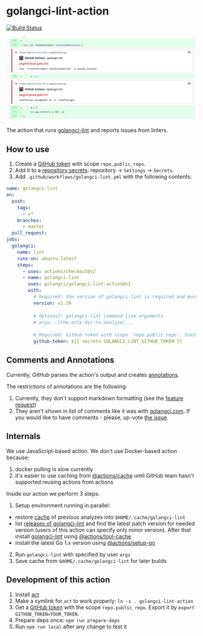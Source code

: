 # golangci-lint-action

[![Build Status](https://github.com/golangci/golangci-lint-action/workflows/test/badge.svg)](https://github.com/golangci/golangci-lint-action/actions)

![GitHub Annotations](./static/annotations.png)

The action that runs [golangci-lint](https://github.com/golangci/golangci-lint) and reports issues from linters.

## How to use

1. Create a [GitHub token](https://github.com/settings/tokens/new) with scope `repo.public_repo`.
2. Add it to a [repository secrets](https://help.github.com/en/actions/configuring-and-managing-workflows/creating-and-storing-encrypted-secrets#creating-encrypted-secrets): repository -> `Settings` -> `Secrets`.
3. Add `.github/workflows/golangci-lint.yml` with the following contents:

```yaml
name: golangci-lint
on:
  push:
    tags:
      - v*
    branches:
      - master
  pull_request:
jobs:
  golangci:
    name: lint
    runs-on: ubuntu-latest
    steps:
      - uses: actions/checkout@v2
      - name: golangci-lint
        uses: golangci/golangci-lint-action@v1
        with:
          # Required: the version of golangci-lint is required and must be specified without patch version: we always use the latest patch version.
          version: v1.26

          # Optional: golangci-lint command line arguments.
          # args: ./the-only-dir-to-analyze/...

          # Required: GitHub token with scope `repo.public_repo`. Used for fetching a list of releases of golangci-lint.
          github-token: ${{ secrets.GOLANGCI_LINT_GITHUB_TOKEN }}
```

## Comments and Annotations

Currently, GitHub parses the action's output and creates [annotations](https://github.community/t5/GitHub-Actions/What-are-annotations/td-p/30770).

The restrictions of annotations are the following:

1. Currently, they don't support markdown formatting (see the [feature request](https://github.community/t5/GitHub-API-Development-and/Checks-Ability-to-include-Markdown-in-line-annotations/m-p/56704))
2. They aren't shown in list of comments like it was with [golangci.com](https://golangci.com). If you would like to have comments - please, up-vote [the issue](https://github.com/golangci/golangci-lint-action/issues/5).

## Internals

We use JavaScript-based action. We don't use Docker-based action because:

1. docker pulling is slow currently
2. it's easier to use caching from [@actions/cache](https://github.com/actions/cache) until GitHub team hasn't supported reusing actions from actions

Inside our action we perform 3 steps:

1. Setup environment running in parallel:
  * restore [cache](https://github.com/actions/cache) of previous analyzes into `$HOME/.cache/golangci-lint`
  * list [releases of golangci-lint](https://github.com/golangci/golangci-lint/releases) and find the latest patch version
    for needed version (users of this action can specify only minor version). After that install [golangci-lint](https://github.com/golangci/golangci-lint) using [@actions/tool-cache](https://github.com/actions/toolkit/tree/master/packages/tool-cache)
  * install the latest Go 1.x version using [@actions/setup-go](https://github.com/actions/setup-go)
2. Run `golangci-lint` with specified by user `args`
3. Save cache from `$HOME/.cache/golangci-lint` for later builds

## Development of this action

1. Install [act](https://github.com/nektos/act#installation)
2. Make a symlink for `act` to work properly: `ln -s . golangci-lint-action`
3. Get a [GitHub token](https://github.com/settings/tokens/new) with the scope `repo.public_repo`. Export it by `export GITHUB_TOKEN=YOUR_TOKEN`.
4. Prepare deps once: `npm run prepare-deps`
5. Run `npm run local` after any change to test it